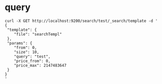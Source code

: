 

query
==

    curl -X GET http://localhost:9200/search/test/_search/template -d '
    {
     "template": {
        "file": "searchTempl"
     },
     "params": {
        "from": 0,
        "size": 10,
        "query": "test",
        "price_from": 0,
        "price_max": 2147483647
     }
    }
    '
